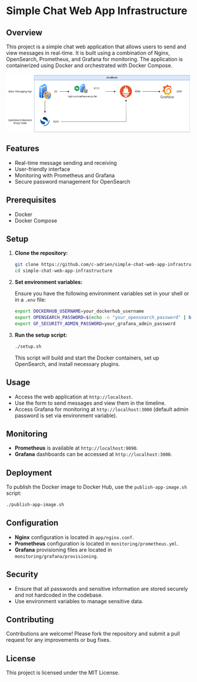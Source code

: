# Simple Chat Web App Infrastructure

## Overview

This project is a simple chat web application that allows users to send and view messages in real-time. It is built using a combination of Nginx, OpenSearch, Prometheus, and Grafana for monitoring. The application is containerized using Docker and orchestrated with Docker Compose.

![Infrastructure](./architecture.png)

## Features

- Real-time message sending and receiving
- User-friendly interface
- Monitoring with Prometheus and Grafana
- Secure password management for OpenSearch

## Prerequisites

- Docker
- Docker Compose

## Setup

1. **Clone the repository:**

   ```bash
   git clone https://github.com/c-adrien/simple-chat-web-app-infrastructure.git
   cd simple-chat-web-app-infrastructure
   ```

2. **Set environment variables:**

   Ensure you have the following environment variables set in your shell or in a `.env` file:

   ```bash
   export DOCKERHUB_USERNAME=your_dockerhub_username
   export OPENSEARCH_PASSWORD=$(echo -n "your_opensearch_password" | base64)
   export GF_SECURITY_ADMIN_PASSWORD=your_grafana_admin_password
   ```

3. **Run the setup script:**

   ```bash
   ./setup.sh
   ```

   This script will build and start the Docker containers, set up OpenSearch, and install necessary plugins.

## Usage

- Access the web application at `http://localhost`.
- Use the form to send messages and view them in the timeline.
- Access Grafana for monitoring at `http://localhost:3000` (default admin password is set via environment variable).

## Monitoring

- **Prometheus** is available at `http://localhost:9090`.
- **Grafana** dashboards can be accessed at `http://localhost:3000`.

## Deployment

To publish the Docker image to Docker Hub, use the `publish-app-image.sh` script:

```bash
./publish-app-image.sh
```

## Configuration

- **Nginx** configuration is located in `app/nginx.conf`.
- **Prometheus** configuration is located in `monitoring/prometheus.yml`.
- **Grafana** provisioning files are located in `monitoring/grafana/provisioning`.

## Security

- Ensure that all passwords and sensitive information are stored securely and not hardcoded in the codebase.
- Use environment variables to manage sensitive data.

## Contributing

Contributions are welcome! Please fork the repository and submit a pull request for any improvements or bug fixes.

## License

This project is licensed under the MIT License.
